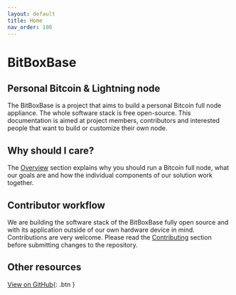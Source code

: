 ```yaml
---
layout: default
title: Home
nav_order: 100
---
```

# BitBoxBase

## Personal Bitcoin & Lightning node

The BitBoxBase is a project that aims to build a personal Bitcoin full node appliance.
The whole software stack is free open-source.
This documentation is aimed at project members, contributors and interested people that want to build or customize their own node.

## Why should I care?

The [Overview](overview) section explains why you should run a Bitcoin full node, what our goals are and how the individual components of our solution work together.

## Contributor workflow

We are building the software stack of the BitBoxBase fully open source and with its application outside of our own hardware device in mind. Contributions are very welcome. Please read the [Contributing](contributing.md) section before submitting changes to the repository.

## Other resources

[View on GitHub](https://github.com/digitalbitbox/bitbox-base){: .btn }
